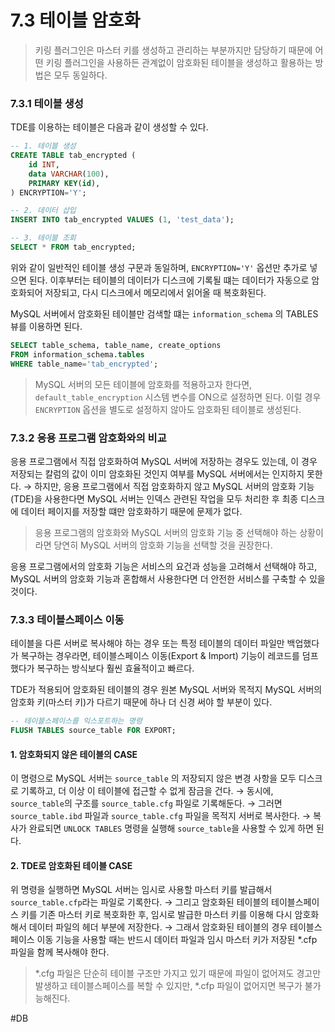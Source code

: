 # 7.3 테이블 암호화

> 키링 플러그인은 마스터 키를 생성하고 관리하는 부분까지만 담당하기 때문에 어떤 키링 플러그인을 사용하든 관계없이 암호화된 테이블을 생성하고 활용하는 방법은 모두 동일하다.

### 7.3.1 테이블 생성

TDE를 이용하는 테이블은 다음과 같이 생성할 수 있다.

```sql
-- 1. 테이블 생성
CREATE TABLE tab_encrypted (
	id INT,
	data VARCHAR(100),
	PRIMARY KEY(id),
) ENCRYPTION='Y';

-- 2. 데이터 삽입
INSERT INTO tab_encrypted VALUES (1, 'test_data');

-- 3. 테이블 조회
SELECT * FROM tab_encrypted;
```

위와 같이 일반적인 테이블 생성 구문과 동일하며, `ENCRYPTION='Y'` 옵션만 추가로 넣으면 된다. 이후부터는 테이블의 데이터가 디스크에 기록될 떄는 데이터가 자동으로 암호화되어 저장되고, 다시 디스크에서 메모리에서 읽어올 때 복호화된다.

MySQL 서버에서 암호화된 테이블만 검색할 떄는 `information_schema` 의 TABLES 뷰를 이용하면 된다.

```sql
SELECT table_schema, table_name, create_options
FROM information_schema.tables
WHERE table_name='tab_encrypted';
```

> MySQL 서버의 모든 테이블에 암호화를 적용하고자 한다면, `default_table_encryption` 시스템 변수를 ON으로 설정하면 된다. 이럴 경우 `ENCRYPTION` 옵션을 별도로 설정하지 않아도 암호화된 테이블로 생성된다.

### 7.3.2 응용 프로그램 암호화와의 비교

응용 프로그램에서 직접 암호화하여 MySQL 서버에 저장하는 경우도 있는데, 이 경우 저장되는 칼럼의 값이 이미 암호화된 것인지 여부를 MySQL 서버에서는 인지하지 못한다. → 하지만, 응용 프로그램에서 직접 암호화하지 않고 MySQL 서버의 암호화 기능(TDE)을 사용한다면 MySQL 서버는 인덱스 관련된 작업을 모두 처리한 후 최종 디스크에 데이터 페이지를 저장할 떄만 암호화하기 때문에 문제가 없다.

> 응용 프로그램의 암호화와 MySQL 서버의 암호화 기능 중 선택해야 하는 상황이라면 당연히 MySQL 서버의 암호화 기능을 선택할 것을 권장한다.

응용 프로그램에서의 암호화 기능은 서비스의 요건과 성능을 고려해서 선택해야 하고, MySQL 서버의 암호화 기능과 혼합해서 사용한다면 더 안전한 서비스를 구축할 수 있을 것이다.

### 7.3.3 테이블스페이스 이동

테이블을 다른 서버로 복사해야 하는 경우 또는 특정 테이블의 데이터 파일만 백업했다가 복구하는 경우라면, 테이블스페이스 이동(Export & Import) 기능이 레코드를 덤프했다가 복구하는 방식보다 훨씬 효율적이고 빠르다.

TDE가 적용되어 암호화된 테이블의 경우 원본 MySQL 서버와 목적지 MySQL 서버의 암호화 키(마스터 키)가 다르기 때문에 하나 더 신경 써야 할 부분이 있다.

```sql
-- 테이블스페이스를 익스포트하는 명령
FLUSH TABLES source_table FOR EXPORT;
```

#### 1. 암호화되지 않은 테이블의 CASE

이 명령으로 MySQL 서버는 `source_table` 의 저장되지 않은 변경 사항을 모두 디스크로 기록하고, 더 이상 이 테이블에 접근할 수 없게 잠금을 건다. → 동시에, `source_table`의 구조를 `source_table.cfg` 파일로 기록해둔다. → 그러면 `source_table.ibd` 파일과 `source_table.cfg` 파일을 목적지 서버로 복사한다. → 복사가 완료되면 `UNLOCK TABLES` 명령을 실행해 `source_table`을 사용할 수 있게 하면 된다.

#### 2. TDE로 암호화된 테이블 CASE

위 명령을 실행하면 MySQL 서버는 임시로 사용할 마스터 키를 발급해서 `source_table.cfp`라는 파일로 기록한다. → 그리고 암호화된 테이블의 테이블스페이스 키를 기존 마스터 키로 복호화한 후, 임시로 발급한 마스터 키를 이용해 다시 암호화해서 데이터 파일의 헤더 부분에 저장한다. → 그래서 암호화된 테이블의 경우 테이블스페이스 이동 기능을 사용할 때는 반드시 데이터 파일과 임시 마스터 키가 저장된 \*.cfp 파일을 함께 복사해야 한다.

> \*.cfg 파일은 단순히 테이블 구조만 가지고 있기 때문에 파일이 없어져도 경고만 발생하고 테이블스페이스를 복할 수 있지만, \*.cfp 파일이 없어지면 복구가 불가능해진다.

\#DB
